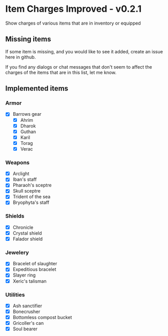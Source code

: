 # Item Charges Improved - v0.2.1
Show charges of various items that are in inventory or equipped

## Missing items
If some item is missing, and you would like to see it added, create an issue here in github.

If you find any dialogs or chat messages that don't seem to affect the charges of the items that are in this list, let me know.

## Implemented items
### Armor
- [x] Barrows gear
  - [x] Ahrim
  - [x] Dharok
  - [x] Guthan
  - [x] Karil
  - [x] Torag
  - [x] Verac

### Weapons
- [x] Arclight
- [x] Iban's staff
- [x] Pharaoh's sceptre
- [x] Skull sceptre
- [x] Trident of the sea
- [x] Bryophyta's staff

### Shields
- [x] Chronicle
- [x] Crystal shield
- [x] Falador shield

### Jewelery
- [x] Bracelet of slaughter
- [x] Expeditious bracelet
- [x] Slayer ring
- [x] Xeric's talisman

### Utilities
- [x] Ash sanctifier
- [x] Bonecrusher
- [x] Bottomless compost bucket
- [x] Gricoller's can
- [x] Soul bearer
